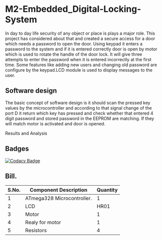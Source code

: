 # M2-Embedded_Digital-Locking-System

In day to day life security of any object or place is plays a major role. This project has considered about that and created a secure access for a door which needs a password to open the door.  Using keypad it enters a password to the system and if it is entered correctly door is open by motor which is used to rotate the handle of the door lock. It will give three attempts to enter the password when it is entered incorrectly at the first time. Some features like adding new users and changing old password are configure by the keypad.LCD module is used to display messages to the user.

## Software design

The basic concept of software design is it should scan the pressed key values by the microcontroller and according to that signal change of the port D it return which key has pressed and check whether that entered 4 digit password and stored password in the EEPROM are matching. If they will match motor is activated and door is opened.

Results and Analysis

## Badges
[![Codacy Badge](https://app.codacy.com/project/badge/Grade/41b01c1a1fca45058306bbabdf0bf06c)](https://www.codacy.com/gh/viveky22/M2-Embedded_Digital-Locking-System/dashboard?utm_source=github.com&amp;utm_medium=referral&amp;utm_content=viveky22/M2-Embedded_Digital-Locking-System&amp;utm_campaign=Badge_Grade)

## Bill.

| S.No. | Component Description | Quantity |
| ------ | --------- | ------ |
|1| ATmega328 Microcontroller.| 1 |
|2| LCD |HR01|
|3| Motor  | 1 |
|4| Realy for motor | 1 
|5| Resistors | 4 |

